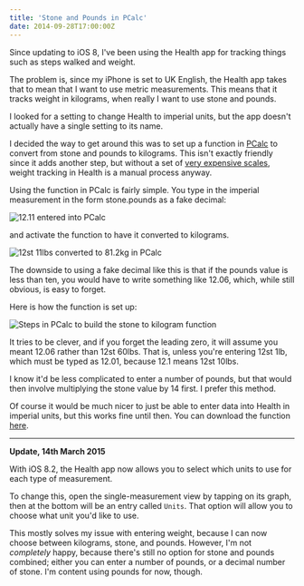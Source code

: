 ```yaml
---
title: 'Stone and Pounds in PCalc'
date: 2014-09-28T17:00:00Z
---
```


Since updating to iOS 8, I've been using the Health app for tracking things such
as steps walked and weight.

The problem is, since my iPhone is set to UK English, the Health app takes that
to mean that I want to use metric measurements. This means that it tracks weight
in kilograms, when really I want to use stone and pounds.

I looked for a setting to change Health to imperial units, but the app doesn't
actually have a single setting to its name.

I decided the way to get around this was to set up a function in
[PCalc](https://itunes.apple.com/gb/app/pcalc-the-best-calculator/id284666222?mt=8&uo=4&at=10l7rn)
to convert from stone and pounds to kilograms. This isn't exactly friendly since
it adds another step, but without a set of
[very expensive scales](http://www.amazon.co.uk/gp/product/B00BKRQ4E8/?tag=josh-asch-21),
weight tracking in Health is a manual process anyway. <!-- more -->

Using the function in PCalc is fairly simple. You type in the imperial
measurement in the form stone.pounds as a fake decimal:

![12.11 entered into PCalc](/img/2014-09-pcalc-stone-before.png)

and activate the function to have it converted to kilograms.

![12st 11lbs converted to 81.2kg in PCalc](/img/2014-09-pcalc-stone-after.png)

The downside to using a fake decimal like this is that if the pounds value is
less than ten, you would have to write something like 12.06, which, while still
obvious, is easy to forget.

Here is how the function is set up:

![Steps in PCalc to build the stone to kilogram function](/img/2014-09-pcalc-stone-function.png)

It tries to be clever, and if you forget the leading zero, it will assume you
meant 12.06 rather than 12st 60lbs. That is, unless you're entering 12st 1lb,
which must be typed as 12.01, because 12.1 means 12st 10lbs.

I know it'd be less complicated to enter a number of pounds, but that would then
involve multiplying the stone value by 14 first. I prefer this method.

Of course it would be much nicer to just be able to enter data into Health in
imperial units, but this works fine until then. You can download the function
[here](/downloads/stone-to-kg.pcalcfunctions).

---

**Update, 14th March 2015**

With iOS 8.2, the Health app now allows you to select which units to use for
each type of measurement.

To change this, open the single-measurement view by tapping on its graph, then
at the bottom will be an entry called `Units`. That option will allow you to
choose what unit you'd like to use.

This mostly solves my issue with entering weight, because I can now choose
between kilograms, stone, and pounds. However, I'm not _completely_ happy,
because there's still no option for stone and pounds combined; either you can
enter a number of pounds, or a decimal number of stone. I'm content using pounds
for now, though.
